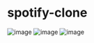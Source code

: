 # spotify-clone

![image](https://user-images.githubusercontent.com/57955783/224556635-e5e93508-cadb-44f4-87a7-095c6efa2139.png)
![image](https://user-images.githubusercontent.com/57955783/224556847-83d54ccb-ee7e-42cf-a4f9-5ad06e688310.png)
![image](https://user-images.githubusercontent.com/57955783/224557304-b668d5da-d9ea-4a5a-b10b-a55ac35940e7.png)


